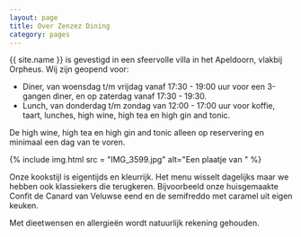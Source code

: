 ```yaml
---
layout: page
title: Over Zenzez Dining
category: pages
---
```


{{ site.name }} is gevestigd in een sfeervolle villa in het Apeldoorn, vlakbij Orpheus.
Wij zijn geopend voor:

+ Diner, van woensdag t/m vrijdag vanaf 17:30 - 19:00 uur voor een 3-gangen diner, en op zaterdag vanaf 17:30 - 19:30.
+ Lunch, van donderdag t/m zondag van 12:00 - 17:00 uur voor koffie, taart, lunches, high wine, high tea en high gin and tonic.

De high wine, high tea en high gin and tonic alleen op reservering en minimaal een dag van te voren.

{% include img.html src = "IMG_3599.jpg" alt="Een plaatje van " %}

Onze kookstijl is eigentijds en kleurrijk. Het menu wisselt dagelijks maar we hebben ook klassiekers die terugkeren. Bijvoorbeeld onze huisgemaakte Confit de Canard van Veluwse eend en de semifreddo met caramel uit eigen keuken.

Met dieetwensen en allergieën wordt natuurlijk rekening gehouden.
